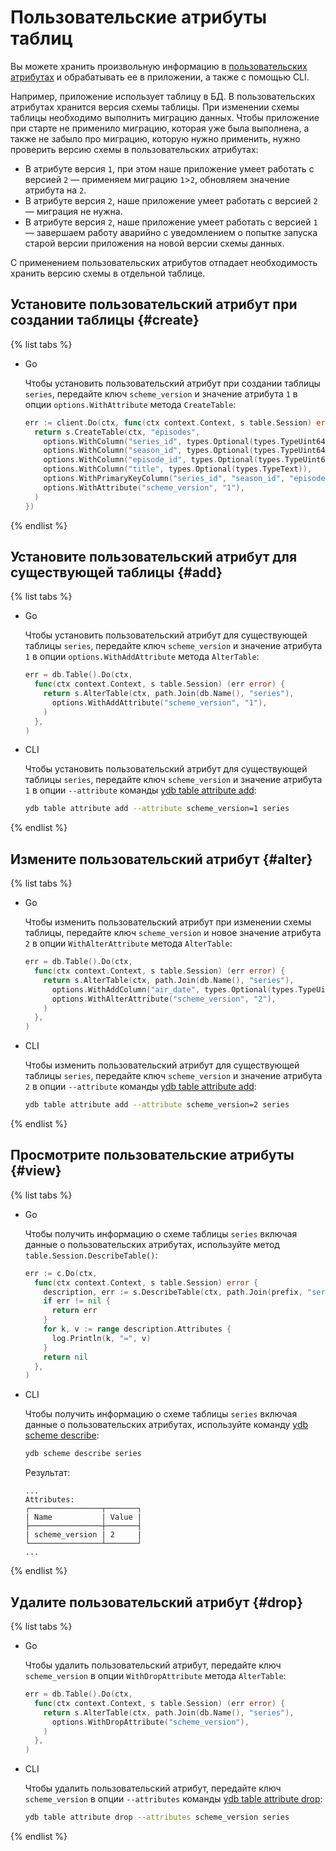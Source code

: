 # Пользовательские атрибуты таблиц

Вы можете хранить произвольную информацию в [пользовательских атрибутах](../concepts/datamodel/table.md#users-attr) и обрабатывать ее в приложении, а также с помощью CLI.

Например, приложение использует таблицу в БД. В пользовательских атрибутах хранится версия схемы таблицы. При изменении схемы таблицы необходимо выполнить миграцию данных. Чтобы приложение при старте не применило миграцию, которая уже была выполнена, а также не забыло про миграцию, которую нужно применить, нужно проверить версию схемы в пользовательских атрибутах:

* В атрибуте версия `1`, при этом наше приложение умеет работать с версией `2` — применяем миграцию `1`>`2`, обновляем значение атрибута на `2`.
* В атрибуте версия `2`, наше приложение умеет работать с версией `2` — миграция не нужна.
* В атрибуте версия `2`, наше приложение умеет работать с версией `1` — завершаем работу аварийно с уведомлением о попытке запуска старой версии приложения на новой версии схемы данных.

С применением пользовательских атрибутов отпадает необходимость хранить версию схемы в отдельной таблице.

## Установите пользовательский атрибут при создании таблицы {#create}

{% list tabs %}

- Go

  Чтобы установить пользовательский атрибут при создании таблицы `series`, передайте ключ `scheme_version` и значение атрибута `1` в опции `options.WithAttribute` метода `CreateTable`:

  ```go
  err := client.Do(ctx, func(ctx context.Context, s table.Session) error {
    return s.CreateTable(ctx, "episodes",
      options.WithColumn("series_id", types.Optional(types.TypeUint64)),
      options.WithColumn("season_id", types.Optional(types.TypeUint64)),
      options.WithColumn("episode_id", types.Optional(types.TypeUint64)),
      options.WithColumn("title", types.Optional(types.TypeText)),
      options.WithPrimaryKeyColumn("series_id", "season_id", "episode_id"),
      options.WithAttribute("scheme_version", "1"),
    )
  })
  ```

{% endlist %}

## Установите пользовательский атрибут для существующей таблицы {#add}

{% list tabs %}

- Go

  Чтобы установить пользовательский атрибут для существующей таблицы `series`, передайте ключ `scheme_version` и значение атрибута `1` в опции `options.WithAddAttribute` метода `AlterTable`:

  ```go
  err = db.Table().Do(ctx,
    func(ctx context.Context, s table.Session) (err error) {
      return s.AlterTable(ctx, path.Join(db.Name(), "series"),
        options.WithAddAttribute("scheme_version", "1"),
      )
    },
  )
  ```

- CLI

  Чтобы установить пользовательский атрибут для существующей таблицы `series`, передайте ключ `scheme_version` и значение атрибута `1` в опции `--attribute` команды [ydb table attribute add](../reference/ydb-cli/table-attribute-add.md):

  ```bash
  ydb table attribute add --attribute scheme_version=1 series
  ```

{% endlist %}

## Измените пользовательский атрибут {#alter}

{% list tabs %}

- Go

  Чтобы изменить пользовательский атрибут при изменении схемы таблицы, передайте ключ `scheme_version` и новое значение атрибута `2` в опции `WithAlterAttribute` метода `AlterTable`:

  ```go
  err = db.Table().Do(ctx,
    func(ctx context.Context, s table.Session) (err error) {
      return s.AlterTable(ctx, path.Join(db.Name(), "series"),
        options.WithAddColumn("air_date", types.Optional(types.TypeUint64)),
        options.WithAlterAttribute("scheme_version", "2"),
      )
    },
  )
  ```

- CLI

  Чтобы изменить пользовательский атрибут для существующей таблицы `series`, передайте ключ `scheme_version` и значение атрибута `2` в опции `--attribute` команды [ydb table attribute add](../reference/ydb-cli/table-attribute-add.md):

  ```bash
  ydb table attribute add --attribute scheme_version=2 series
  ```

{% endlist %}

## Просмотрите пользовательские атрибуты {#view}

{% list tabs %}

- Go

  Чтобы получить информацию о схеме таблицы `series` включая данные о пользовательских атрибутах, используйте метод `table.Session.DescribeTable()`:

  ```go
  err := c.Do(ctx,
    func(ctx context.Context, s table.Session) error {
      description, err := s.DescribeTable(ctx, path.Join(prefix, "series"))
      if err != nil {
        return err
      }
      for k, v := range description.Attributes {
        log.Println(k, "=", v)
      }
      return nil
    },
  )
  ```

- CLI

  Чтобы получить информацию о схеме таблицы `series` включая данные о пользовательских атрибутах, используйте команду [ydb scheme describe](../reference/ydb-cli/commands/scheme-describe.md):

  ```bash
  ydb scheme describe series
  ```

  Результат:

  ```text
  ...
  Attributes:
  ┌────────────────┬───────┐
  | Name           | Value |
  ├────────────────┼───────┤
  | scheme_version | 2     |
  └────────────────┴───────┘
  ...
  ```

{% endlist %}

## Удалите пользовательский атрибут {#drop}

{% list tabs %}

- Go

  Чтобы удалить пользовательский атрибут, передайте ключ `scheme_version` в опции `WithDropAttribute` метода `AlterTable`:

  ```go
  err = db.Table().Do(ctx,
    func(ctx context.Context, s table.Session) (err error) {
      return s.AlterTable(ctx, path.Join(db.Name(), "series"),
        options.WithDropAttribute("scheme_version"),
      )
    },
  )
  ```

- CLI

  Чтобы удалить пользовательский атрибут, передайте ключ `scheme_version` в опции `--attributes` команды [ydb table attribute drop](../reference/ydb-cli/table-attribute-drop.md):

  ```bash
  ydb table attribute drop --attributes scheme_version series
  ```

{% endlist %}
